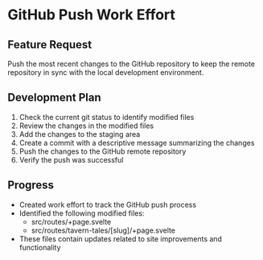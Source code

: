 # GitHub Push Work Effort

## Feature Request
Push the most recent changes to the GitHub repository to keep the remote repository in sync with the local development environment.

## Development Plan
1. Check the current git status to identify modified files
2. Review the changes in the modified files
3. Add the changes to the staging area
4. Create a commit with a descriptive message summarizing the changes
5. Push the changes to the GitHub remote repository
6. Verify the push was successful

## Progress
- Created work effort to track the GitHub push process
- Identified the following modified files:
  - src/routes/+page.svelte
  - src/routes/tavern-tales/[slug]/+page.svelte
- These files contain updates related to site improvements and functionality